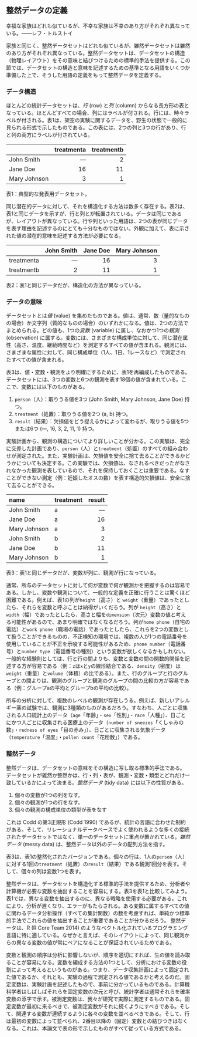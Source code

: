 ## 整然データの定義

幸福な家族はどれも似ているが、不幸な家族は不幸のあり方がそれぞれ異なっている。――レフ・トルストイ

家族と同じく、整然データセットはどれも似ているが、雑然データセットは雑然のあり方がそれぞれ異なっている。整然データセットは、データセットの構造（物理レイアウト）をその意味と結びつけるための標準的手法を提供する。この節では、データセットの構造と意味を記述するための基準となる用語をいくつか準備した上で、そうした用語の定義をもって整然データを定義する。

### データ構造

ほとんどの統計データセットは、*行* (row) と*列* (column) からなる長方形の表となっている。ほとんどすべての場合、列にはラベルが付される。行には、時々ラベルが付される。表1は、架空の実験に関するデータを、野生の状態で一般的に見られる形式で示したものである。この表には、2つの列と3つの行があり、行と列の両方にラベルが付されている。

|                     |  treatmenta |  treatmentb |
|:-------------|-----------:|-----------:|
| John Smith              |          ―|           2|
| Jane Doe              |          16|          11|
| Mary Johnson |           3|           1|

表1：典型的な発表用データセット。

同じ潜在的データに対して、それを構造化する方法は数多く存在する。表2は、表1と同じデータを示すが、行と列とが転置されている。データは同じであるが、レイアウトが異なっている。行や列といった用語は、2つの表が同じデータを表す理由を記述するのにとても十分なものではない。外観に加えて、表に示された値の潜在的意味を記述する方法が必要になる。

|            |  John Smith |  Jane Doe |  Mary Johnson |
|:-----------|-----------:|---------:|-------------:|
| treatmenta |           ―|        16|             3|
| treatmentb |           2|        11|             1|

表2：表1と同じデータだが、構造化の方法が異なっている。

### データの意味

データセットとは*値* (value) を集めたものである。値は、通常、数（量的なものの場合）か文字列（質的なものの場合）のいずれかになる。値は、2つの方法でまとめられる。どの値も、1つの*変数* (variable) に属し、なおかつ1つの*観測* (observation) に属する。変数には、さまざまな構成単位に対して、同じ潜在属性（高さ、温度、継続時間など）を測定するすべての値が含まれる。観測には、さまざまな属性に対して、同じ構成単位（1人、1日、1レースなど）で測定されたすべての値が含まれる。

表3は、値・変数・観測をより明確にするために、表1を再編成したものである。データセットには、3つの変数と6つの観測を表す18個の値が含まれている。ここで、変数には以下のものがある。

1. `person`（人）：取りうる値を3つ (John Smith, Mary Johnson, Jane Doe) 持つ。
2. `treatment`（処置）：取りうる値を2つ (a, b) 持つ。
3. `result`（結果）：欠損値をどう捉えるかによって変わるが、取りうる値を5つまたは6つ (―, 16, 3, 2, 11, 1) 持つ。

実験計画から、観測の構造についてより詳しいことが分かる。この実験は、完全に交差した計画であり、`person`（人）と`treatment`（処置）のすべての組み合わせが測定された。また、実験計画は、欠損値を安全に捨て去ることができるかどうかについても決定する。この実験では、欠損値は、なされるべきだったがなされなかった観測を表しているので、それを保持しておくことは重要である。なすことができない測定（例：妊娠したオスの数）を表す構造的欠損値は、安全に捨て去ることができる。

| name         | treatment |  result|
|:-------------|:----|-------:|
| John Smith   | a   |       —|
| Jane Doe     | a   |      16|
| Mary Johnson | a   |       3|
| John Smith   | b   |       2|
| Jane Doe     | b   |      11|
| Mary Johnson | b   |       1|

表3：表1と同じデータだが、変数が列に、観測が行になっている。

通常、所与のデータセットに対して何が変数で何が観測かを把握するのは容易である。しかし、変数や観測について、一般的な定義を正確に行うことは驚くほど困難である。例えば、表1の列が`height`（高さ）と `weight`（重量）であったとしたら、それらを変数と呼ぶことは納得がいくだろう。列が `height`（高さ）と`width`（幅）であったとしたら、高さと幅を`dimension`（次元）変数の値と考える可能性があるので、あまり明確ではなくなるだろう。列が`home phone`（自宅の電話）と`work phone`（職場の電話）であったとしたら、これらを2つの変数として扱うことができるものの、不正検知の環境では、複数の人が1つの電話番号を使用していることが不正を示唆する可能性があるため、`phone number`（電話番号）と`number type`（電話番号の種別）という変数が欲しくなるかもしれない。一般的な経験則としては、行と行の間よりも、変数と変数の間の関数的関係を記述する方が容易である（例：`z`は`x`と`y`の線形結合である、`density`（密度）は`weight`（重量）と`volume`（体積）の比である）。また、行のグループと行のグループとの間よりは、観測のグループと観測のグループの間の比較の方が容易である（例：グループaの平均とグループbの平均の比較）。

所与の分析に対して、複数のレベルの観測が存在しうる。例えば、新しいアレルギー薬の試験では、観測に3種類のものがあるだろう。すなわち、人ごとに収集される人口統計上のデータ（`age`「年齢」・`sex`「性別」・`race`「人種」）、日ごとにかつ人ごとに収集される医療上のデータ（`number of sneezes`「くしゃみの数」・`redness of eyes`「目の赤み」）、日ごとに収集される気象データ（`temperature`「温度」・`pollen count`「花粉数」）である。

### 整然データ
整然データは、データセットの意味をその構造に写し取る標準的手法である。 データセットが雑然か整然かは、行・列・表が、観測・変数・類型とどれだけ一致しているかによって決まる。*整然データ* (tidy data) には以下の性質がある。

1. 個々の変数が1つの列をなす。
2. 個々の観測が1つの行をなす。
3. 個々の観測の構成単位の類型が表をなす

これは Codd の第3正規形 (Codd 1990) であるが、統計の言語に合わせた制約がある。そして、リレーショナルデータベースでよく使われるような多くの接続されたデータセットではなく、単一のデータセットに重点が置かれている。*雑然データ* (messy data) は、整然データ以外のデータの配列方法を指す。

表3は、表1の整然化されたバージョンである。個々の行は、1人の`person`（人）に対する1回の`treatment`（処置）の`result`（結果）である観測1回分を表す。そして、個々の列は変数1つを表す。

整然データは、データセットを構造化する標準的手法を提供するため、分析者や計算機が必要な変数を抽出することを容易にする。表3を表1と比較してみよう。表1では、異なる変数を抽出するのに、異なる戦略を使用する必要がある。これにより、分析が遅くなり、エラーがもたらされる。ある変数に属するすべての値に関わるデータ分析操作（すべての集計関数）の数を考慮すれば、単純かつ標準的手法でこれらの値を抽出することが重要であることが分かるだろう。 整然データは、R (R Core Team 2014) のようなベクトル化されているプログラミング言語に特に適している。なぜかと言えば、そのレイアウトによって、同じ観測からの異なる変数の値が常にペアになることが保証されているためである。

変数と観測の順序は分析に影響しないが、順序を適切にすれば、生の値を読み取ることが容易になる。変数を編成する方法の1つとして、分析における変数の役割によって考えるというものがある。つまり、データ収集計画によって固定された値であるか、それとも、実験の過程で測定される値であるかと考えるのだ。固定変数は、実験計画を記述したもので、事前に分かっているものである。計算機科学者はしばしばそれらを固定変数の次元と呼び、統計学者は通常それらを確率変数の添字で示す。被測定変数は、我々が研究で実際に測定するものである。固定変数が最初に来るべきで、被測定変数がそれに続くようにすべきである。そして、関連する変数が連続するように各々の変数を並べるべきである。そして、行は最初の変数によって並べられ、2番目以降の（固定）変数との結びつきはなくなる。これは、本論文で表の形で示したものがすべて従っている方式である。
